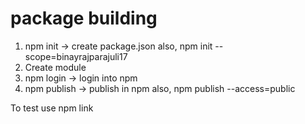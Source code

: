 # package building
1. npm init -> create package.json
also, npm init --scope=binayrajparajuli17
2. Create module
3. npm login -> login into npm 
4. npm publish -> publish in npm
also, npm publish --access=public

To test use npm link

